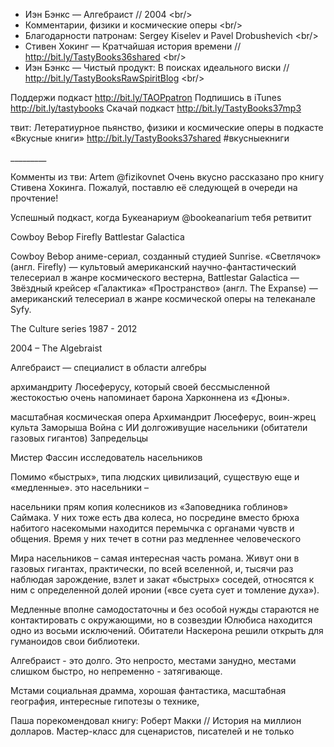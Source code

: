 
+ Иэн Бэнкс — Алгебраист // 2004 \<br/\>
+ Комментарии, физики и космические оперы \<br/\>
+ Благодарности патронам: Sergey Kiselev и Pavel Drobushevich \<br/\>
+ Стивен Хокинг — Кратчайшая история времени // http://bit.ly/TastyBooks36shared \<br/\>
+ Иэн Бэнкс — Чистый продукт: В поисках идеального виски // http://bit.ly/TastyBooksRawSpiritBlog \<br/\>

Поддержи подкаст http://bit.ly/TAOPpatron
Подпишись в iTunes http://bit.ly/tastybooks
Скачай подкаст http://bit.ly/TastyBooks37mp3

твит:
Летератиурное пьянство, физики и космические оперы в подкасте «Вкусные книги» http://bit.ly/TastyBooks37shared #вкусныекниги

\_\_\_\_\_\_\_\_\_ 


Комменты из тви:
Artem @fizikovnet Очень вкусно рассказано про книгу Стивена Хокинга. Пожалуй, поставлю её следующей в очереди на прочтение!

Успешный подкаст, когда Букеанариум @bookeanarium тебя ретвитит

Cowboy Bebop
Firefly
Battlestar Galactica

Cowboy Bebop  аниме-сериал, созданный студией Sunrise. 
«Светлячок» (англ. Firefly) — культовый американский научно-фантастический телесериал в жанре космического вестерна,
Battlestar Galactica — Звёздный крейсер «Галактика»
«Пространство» (англ. The Expanse) — американский телесериал в жанре космической оперы на телеканале Syfy.





The Culture series
1987 - 2012

2004 – The Algebraist 

Алгебраист — специалист в области алгебры

архимандриту Люсеферусу, который своей бессмысленной жестокостью очень напоминает барона Харконнена из «Дюны».


мас­штаб­ная кос­ми­чес­кая опе­ра
Ар­хи­ман­дрит Лю­сефе­рус, во­ин-жрец куль­та За­моры­ша 
Война с ИИ
долгоживущие на­сель­ни­ки (обитатели газовых гигантов)
Запредельцы

Мистер Фас­син исследователь на­сель­ни­ков 

Помимо «быстрых», типа людских цивилизаций, существую еще и «медленные». это насельники – 

насельники прям копия колесников из «Заповедника гоблинов» Саймака. У них тоже есть два колеса, но посредине вместо брюха набитого насекомыми находится перемычка с органами чувств и общения. Время у них течет в сотни раз медленнее человеческого

Мира насельников – самая интересная часть романа. Живут они в газовых гигантах, практически, по всей вселенной, и, тысячи раз наблюдая зарождение, взлет и закат «быстрых» соседей, относятся к ним с определенной долей иронии («все суета сует и томление духа»). 

Медленные вполне самодостаточны и без особой нужды стараются не контактировать с окружающими, но в созвездии Юлюбиса находится одно из восьми исключений. Обитатели Наскерона решили открыть для гуманоидов свои библиотеки.



Алгебраист - это долго. Это непросто, местами занудно, местами слишком быстро, но непременно - затягивающе. 



Мстами социальная драмма, хорошая фантастика, масштабная география, интересные гипотезы о технике,  






Паша порекомендовал книгу:
Роберт Макки // История на миллион долларов. Мастер-класс для сценаристов, писателей и не только
